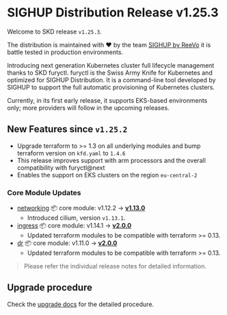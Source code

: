 # SIGHUP Distribution Release v1.25.3

Welcome to SKD release `v1.25.3`.

The distribution is maintained with ❤️ by the team [SIGHUP by ReeVo](https://sighup.io/) it is battle tested in production environments.

Introducing next generation Kubernetes cluster full lifecycle management thanks to SKD furyctl.
furyctl is the Swiss Army Knife for Kubernetes and optimized for SIGHUP Distribution.
It is a command-line tool developed by SIGHUP to support the full automatic provisioning of Kubernetes clusters.

Currently, in its first early release, it supports EKS-based environments only; more providers will follow in the upcoming releases.

## New Features since `v1.25.2`

- Upgrade terraform to >= 1.3 on all underlying modules and bump terraform version on `kfd.yaml` to `1.4.6`
- This release improves support with arm processors and the overall compatibility with furyctl@next
- Enables the support on EKS clusters on the region `eu-central-2`


### Core Module Updates

- [networking](https://github.com/sighupio/fury-kubernetes-networking) 📦 core module: v1.12.2 -> [**v1.13.0**](https://github.com/sighupio/fury-kubernetes-networking/releases/tag/v1.13.0)
  - Introduced cilium, version `v1.13.1`.
- [ingress](https://github.com/sighupio/fury-kubernetes-ingress) 📦 core module: v1.14.1 -> [**v2.0.0**](https://github.com/sighupio/fury-kubernetes-ingress/releases/tag/v2.0.0)
  - Updated terraform modules to be compatible with terraform >= 0.13.
- [dr](https://github.com/sighupio/fury-kubernetes-dr) 📦 core module: v1.11.0 -> [**v2.0.0**](https://github.com/sighupio/fury-kubernetes-dr/releases/tag/v2.0.0)
  - Updated terraform modules to be compatible with terraform >= 0.13.

> Please refer the individual release notes for detailed information.

## Upgrade procedure

Check the [upgrade docs](https://github.com/sighupio/furyctl/tree/main/docs/upgrades/kfd) for the detailed procedure.


